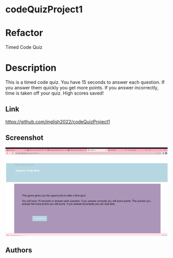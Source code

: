 # codeQuizProject1


# Refactor

Timed Code Quiz


# Description
This is a timed code quiz.  You have 15 seconds to answer each question.  If you answer them quickly you get more points.  If you answer incorrectly, time is taken off your quiz.  High scores saved!

## Link

https://github.com/inglish2022/codeQuizProject1



## Screenshot


![AltText](assets\images\Screenshot.png)


##  Authors